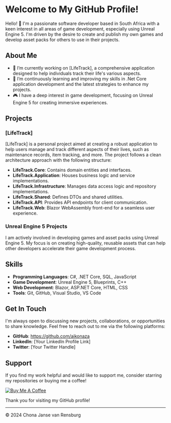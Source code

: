 # Welcome to My GitHub Profile!

Hello! 👋 I'm a passionate software developer based in South Africa with a keen interest in all areas of game development, especially using Unreal Engine 5. I'm driven by the desire to create and publish my own games and develop asset packs for others to use in their projects. 

## About Me

- 🔭 I’m currently working on [LifeTrack], a comprehensive application designed to help individuals track their life's various aspects.
- 🌱 I’m continuously learning and improving my skills in .Net Core application development and the latest strategies to enhance my projects.
- 🎮 I have a deep interest in game development, focusing on Unreal Engine 5 for creating immersive experiences.

## Projects

### [LifeTrack]

[LifeTrack] is a personal project aimed at creating a robust application to help users manage and track different aspects of their lives, such as maintenance records, item tracking, and more. The project follows a clean architecture approach with the following structure:

- **LifeTrack.Core**: Contains domain entities and interfaces.
- **LifeTrack.Application**: Houses business logic and service implementations.
- **LifeTrack.Infrastructure**: Manages data access logic and repository implementations.
- **LifeTrack.Shared**: Defines DTOs and shared utilities.
- **LifeTrack.API**: Provides API endpoints for client communication.
- **LifeTrack.Web**: Blazor WebAssembly front-end for a seamless user experience.

### Unreal Engine 5 Projects

I am actively involved in developing games and asset packs using Unreal Engine 5. My focus is on creating high-quality, reusable assets that can help other developers accelerate their game development process.

## Skills

- **Programming Languages**: C#, .NET Core, SQL, JavaScript
- **Game Development**: Unreal Engine 5, Blueprints, C++
- **Web Development**: Blazor, ASP.NET Core, HTML, CSS
- **Tools**: Git, GitHub, Visual Studio, VS Code

## Get In Touch

I'm always open to discussing new projects, collaborations, or opportunities to share knowledge. Feel free to reach out to me via the following platforms:

- **GitHub**: https://github.com/aikonaza
- **LinkedIn**: [Your LinkedIn Profile Link]
- **Twitter**: [Your Twitter Handle]

## Support

If you find my work helpful and would like to support me, consider starring my repositories or buying me a coffee!

[![Buy Me A Coffee](https://www.buymeacoffee.com/assets/img/custom_images/orange_img.png)](https://www.buymeacoffee.com/yourprofile)

Thank you for visiting my GitHub profile!

---
© 2024 Chona Janse van Rensburg


<!---
AikonaZA/AikonaZA is a ✨ special ✨ repository because its `README.md` (this file) appears on your GitHub profile.
You can click the Preview link to take a look at your changes.
--->
